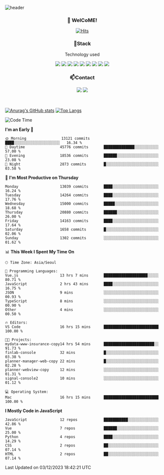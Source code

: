 ![header](https://capsule-render.vercel.app/api?type=waving&color=gradient&height=200&text=Kyungjoon&fontAlign=70&fontAlignY=40&animation=twinkling)

<h3 align="center">👋 WelCoME!</h3>

<div align=center>
  
[![Hits](https://hits.seeyoufarm.com/api/count/incr/badge.svg?url=https%3A%2F%2Fgithub.com%2Fuvula6921&count_bg=%2322BAC9&title_bg=%23827F7F&icon=iconify.svg&icon_color=%2325A27F&title=visits&edge_flat=false)](https://hits.seeyoufarm.com)
  
</div>
<h3 align="center">📌Stack</h3>
<p align="center">Technology used</p>
<div align="center"><img src="https://img.shields.io/badge/HTML5-E34F26?style=flat-square&logo=HTML5&logoColor=white"></img> <img src="https://img.shields.io/badge/CSS3-0A84FF?style=flat-square&logo=CSS3&logoColor=white"></img> <img src="https://img.shields.io/badge/JavaScript-FFCD11?style=flat-square&logo=JavaScript&logoColor=white"></img> <img src="https://img.shields.io/badge/React-00BCF6?style=flat-square&logo=React&logoColor=white"></img> <img src="https://img.shields.io/badge/jQuery-3655FF?style=flat-square&logo=jQuery&logoColor=white"></img> <img src="https://img.shields.io/badge/Ruby-E0115F?style=flat-square&logo=Ruby&logoColor=white"></img> <img src="https://img.shields.io/badge/Python-4B8BBE?style=flat-square&logo=Python&logoColor=white"></img> <img src="https://img.shields.io/badge/Vue-4FC08D?style=flat-square&logo=Vue.js&logoColor=white"></img> <img src="https://img.shields.io/badge/Nuxt-00DC82?style=flat-square&logo=Nuxt.js&logoColor=white"></img></div>

<h3 align="center">📫Contact</h3>
<div align="center"><a href="https://velog.io/@uvula6921/"><img src="https://img.shields.io/badge/Blog-20c997?style=flat-square&logo=V&logoColor=white"/></a> <a href="pkj6921@gmail.com"><img src="https://img.shields.io/badge/Gmail-EA4335?style=flat-square&logo=Gmail&logoColor=white"/></a></div>
<br>
<br>

[![Anurag's GitHub stats](https://github-readme-stats.vercel.app/api?username=uvula6921&hide=stars,issues&show_icons=true&count_private=true&theme=tokyonight)](https://github.com/anuraghazra/github-readme-stats)
[![Top Langs](https://github-readme-stats.vercel.app/api/top-langs/?username=uvula6921&hide=css,jupyter%20notebook,html&exclude_repo=uvula6921,uvula6921.github.io&layout=compact&langs_count=8)](https://github.com/anuraghazra/github-readme-stats)

<!--START_SECTION:waka-->
![Code Time](http://img.shields.io/badge/Code%20Time-1%2C950%20hrs%2034%20mins-blue)

**I'm an Early 🐤** 

```text
🌞 Morning                13121 commits       ████░░░░░░░░░░░░░░░░░░░░░   16.34 % 
🌆 Daytime                45776 commits       ██████████████░░░░░░░░░░░   57.00 % 
🌃 Evening                18536 commits       ██████░░░░░░░░░░░░░░░░░░░   23.08 % 
🌙 Night                  2873 commits        █░░░░░░░░░░░░░░░░░░░░░░░░   03.58 % 
```
📅 **I'm Most Productive on Thursday** 

```text
Monday                   13039 commits       ████░░░░░░░░░░░░░░░░░░░░░   16.24 % 
Tuesday                  14264 commits       ████░░░░░░░░░░░░░░░░░░░░░   17.76 % 
Wednesday                15000 commits       █████░░░░░░░░░░░░░░░░░░░░   18.68 % 
Thursday                 20880 commits       ██████░░░░░░░░░░░░░░░░░░░   26.00 % 
Friday                   14163 commits       ████░░░░░░░░░░░░░░░░░░░░░   17.64 % 
Saturday                 1658 commits        █░░░░░░░░░░░░░░░░░░░░░░░░   02.06 % 
Sunday                   1302 commits        ░░░░░░░░░░░░░░░░░░░░░░░░░   01.62 % 
```


📊 **This Week I Spent My Time On** 

```text
🕑︎ Time Zone: Asia/Seoul

💬 Programming Languages: 
Vue.js                   13 hrs 7 mins       ████████████████████░░░░░   80.71 % 
JavaScript               2 hrs 43 mins       ████░░░░░░░░░░░░░░░░░░░░░   16.75 % 
JSON                     9 mins              ░░░░░░░░░░░░░░░░░░░░░░░░░   00.93 % 
TypeScript               8 mins              ░░░░░░░░░░░░░░░░░░░░░░░░░   00.90 % 
Other                    4 mins              ░░░░░░░░░░░░░░░░░░░░░░░░░   00.50 % 

🔥 Editors: 
VS Code                  16 hrs 15 mins      █████████████████████████   100.00 % 

🐱‍💻 Projects: 
mydata-www-insurance-copy14 hrs 54 mins      ███████████████████████░░   91.73 % 
finlab-console           32 mins             █░░░░░░░░░░░░░░░░░░░░░░░░   03.38 % 
planner-manager-web-copy 22 mins             █░░░░░░░░░░░░░░░░░░░░░░░░   02.28 % 
planner-webview-copy     12 mins             ░░░░░░░░░░░░░░░░░░░░░░░░░   01.31 % 
signal-console2          10 mins             ░░░░░░░░░░░░░░░░░░░░░░░░░   01.12 % 

💻 Operating System: 
Mac                      16 hrs 15 mins      █████████████████████████   100.00 % 
```

**I Mostly Code in JavaScript** 

```text
JavaScript               12 repos            ███████████░░░░░░░░░░░░░░   42.86 % 
Vue                      7 repos             ██████░░░░░░░░░░░░░░░░░░░   25.00 % 
Python                   4 repos             ████░░░░░░░░░░░░░░░░░░░░░   14.29 % 
CSS                      2 repos             ██░░░░░░░░░░░░░░░░░░░░░░░   07.14 % 
HTML                     2 repos             ██░░░░░░░░░░░░░░░░░░░░░░░   07.14 % 
```




 Last Updated on 03/12/2023 18:42:21 UTC
<!--END_SECTION:waka-->

